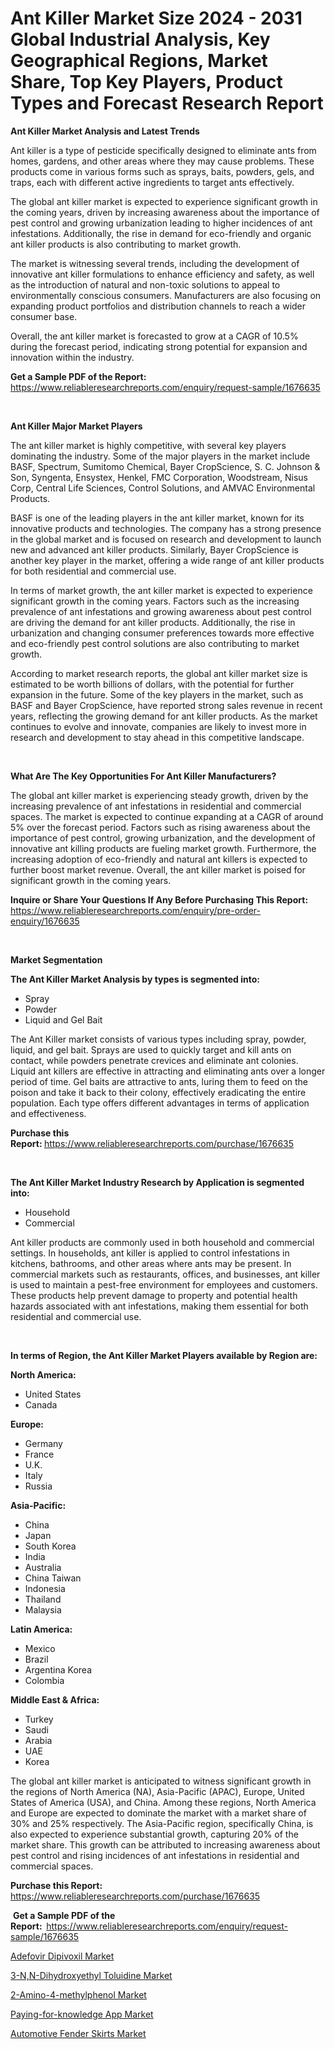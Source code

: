 <p><h1>Ant Killer Market Size 2024 - 2031 Global Industrial Analysis, Key Geographical Regions, Market Share, Top Key Players, Product Types and Forecast Research Report</h1></p><p><strong>Ant Killer Market Analysis and Latest Trends</strong></p>
<p><p>Ant killer is a type of pesticide specifically designed to eliminate ants from homes, gardens, and other areas where they may cause problems. These products come in various forms such as sprays, baits, powders, gels, and traps, each with different active ingredients to target ants effectively.</p><p>The global ant killer market is expected to experience significant growth in the coming years, driven by increasing awareness about the importance of pest control and growing urbanization leading to higher incidences of ant infestations. Additionally, the rise in demand for eco-friendly and organic ant killer products is also contributing to market growth.</p><p>The market is witnessing several trends, including the development of innovative ant killer formulations to enhance efficiency and safety, as well as the introduction of natural and non-toxic solutions to appeal to environmentally conscious consumers. Manufacturers are also focusing on expanding product portfolios and distribution channels to reach a wider consumer base.</p><p>Overall, the ant killer market is forecasted to grow at a CAGR of 10.5% during the forecast period, indicating strong potential for expansion and innovation within the industry.</p></p>
<p><strong>Get a Sample PDF of the Report:&nbsp;</strong> <a href="https://www.reliableresearchreports.com/enquiry/request-sample/1676635">https://www.reliableresearchreports.com/enquiry/request-sample/1676635</a></p>
<p>&nbsp;</p>
<p><strong>Ant Killer Major Market Players</strong></p>
<p><p>The ant killer market is highly competitive, with several key players dominating the industry. Some of the major players in the market include BASF, Spectrum, Sumitomo Chemical, Bayer CropScience, S. C. Johnson & Son, Syngenta, Ensystex, Henkel, FMC Corporation, Woodstream, Nisus Corp, Central Life Sciences, Control Solutions, and AMVAC Environmental Products.</p><p>BASF is one of the leading players in the ant killer market, known for its innovative products and technologies. The company has a strong presence in the global market and is focused on research and development to launch new and advanced ant killer products. Similarly, Bayer CropScience is another key player in the market, offering a wide range of ant killer products for both residential and commercial use.</p><p>In terms of market growth, the ant killer market is expected to experience significant growth in the coming years. Factors such as the increasing prevalence of ant infestations and growing awareness about pest control are driving the demand for ant killer products. Additionally, the rise in urbanization and changing consumer preferences towards more effective and eco-friendly pest control solutions are also contributing to market growth.</p><p>According to market research reports, the global ant killer market size is estimated to be worth billions of dollars, with the potential for further expansion in the future. Some of the key players in the market, such as BASF and Bayer CropScience, have reported strong sales revenue in recent years, reflecting the growing demand for ant killer products. As the market continues to evolve and innovate, companies are likely to invest more in research and development to stay ahead in this competitive landscape.</p></p>
<p>&nbsp;</p>
<p><strong>What Are The Key Opportunities For Ant Killer Manufacturers?</strong></p>
<p><p>The global ant killer market is experiencing steady growth, driven by the increasing prevalence of ant infestations in residential and commercial spaces. The market is expected to continue expanding at a CAGR of around 5% over the forecast period. Factors such as rising awareness about the importance of pest control, growing urbanization, and the development of innovative ant killing products are fueling market growth. Furthermore, the increasing adoption of eco-friendly and natural ant killers is expected to further boost market revenue. Overall, the ant killer market is poised for significant growth in the coming years.</p></p>
<p><strong>Inquire or Share Your Questions If Any Before Purchasing This Report:</strong> <a href="https://www.reliableresearchreports.com/enquiry/pre-order-enquiry/1676635">https://www.reliableresearchreports.com/enquiry/pre-order-enquiry/1676635</a></p>
<p>&nbsp;</p>
<p><strong>Market Segmentation</strong></p>
<p><strong>The Ant Killer Market Analysis by types is segmented into:</strong></p>
<p><ul><li>Spray</li><li>Powder</li><li>Liquid and Gel Bait</li></ul></p>
<p><p>The Ant Killer market consists of various types including spray, powder, liquid, and gel bait. Sprays are used to quickly target and kill ants on contact, while powders penetrate crevices and eliminate ant colonies. Liquid ant killers are effective in attracting and eliminating ants over a longer period of time. Gel baits are attractive to ants, luring them to feed on the poison and take it back to their colony, effectively eradicating the entire population. Each type offers different advantages in terms of application and effectiveness.</p></p>
<p><strong>Purchase this Report:&nbsp;</strong><a href="https://www.reliableresearchreports.com/purchase/1676635">https://www.reliableresearchreports.com/purchase/1676635</a></p>
<p>&nbsp;</p>
<p><strong>The Ant Killer Market Industry Research by Application is segmented into:</strong></p>
<p><ul><li>Household</li><li>Commercial</li></ul></p>
<p><p>Ant killer products are commonly used in both household and commercial settings. In households, ant killer is applied to control infestations in kitchens, bathrooms, and other areas where ants may be present. In commercial markets such as restaurants, offices, and businesses, ant killer is used to maintain a pest-free environment for employees and customers. These products help prevent damage to property and potential health hazards associated with ant infestations, making them essential for both residential and commercial use.</p></p>
<p>&nbsp;</p>
<p><strong>In terms of Region, the Ant Killer Market Players available by Region are:</strong></p>
<p>
    <p> <strong> North America: </strong>
        <ul>
            <li>United States</li>
            <li>Canada</li>
        </ul>
        </p> 
    <p> <strong> Europe: </strong>
        <ul>
            <li>Germany</li>
            <li>France</li>
            <li>U.K.</li>
            <li>Italy</li>
            <li>Russia</li>
        </ul>
        </p> 
    <p> <strong> Asia-Pacific: </strong>
        <ul>
            <li>China</li>
            <li>Japan</li>
            <li>South Korea</li>
            <li>India</li>
            <li>Australia</li>
            <li>China Taiwan</li>
            <li>Indonesia</li>
            <li>Thailand</li>
            <li>Malaysia</li>
        </ul>
        </p> 
    <p> <strong> Latin America: </strong>
        <ul>
            <li>Mexico</li>
            <li>Brazil</li>
            <li>Argentina Korea</li>
            <li>Colombia</li>
        </ul>
        </p> 
    <p> <strong> Middle East & Africa: </strong>
        <ul>
            <li>Turkey</li>
            <li>Saudi</li>
            <li>Arabia</li>
            <li>UAE</li>
            <li>Korea</li>
        </ul>
    </p>
    </p>
<p><p>The global ant killer market is anticipated to witness significant growth in the regions of North America (NA), Asia-Pacific (APAC), Europe, United States of America (USA), and China. Among these regions, North America and Europe are expected to dominate the market with a market share of 30% and 25% respectively. The Asia-Pacific region, specifically China, is also expected to experience substantial growth, capturing 20% of the market share. This growth can be attributed to increasing awareness about pest control and rising incidences of ant infestations in residential and commercial spaces.</p></p>
<p><strong>Purchase this Report: </strong><a href="https://www.reliableresearchreports.com/purchase/1676635">https://www.reliableresearchreports.com/purchase/1676635</a></p>
<p>&nbsp;<strong>Get a Sample PDF of the Report:&nbsp;&nbsp;</strong><a href="https://www.reliableresearchreports.com/enquiry/request-sample/1676635">https://www.reliableresearchreports.com/enquiry/request-sample/1676635</a></p>
<p><strong></strong></p>
<p><p><a href="https://github.com/joannesouthgate/Market-Research-Report-List-2/blob/main/adefovir-dipivoxil-market.md">Adefovir Dipivoxil Market</a></p><p><a href="https://github.com/wwwkeltoum/Market-Research-Report-List-2/blob/main/3-nn-dihydroxyethyl-toluidine-market.md">3-N,N-Dihydroxyethyl Toluidine Market</a></p><p><a href="https://github.com/sofayahoo2023/Market-Research-Report-List-3/blob/main/2-amino-4-methylphenol-market.md">2-Amino-4-methylphenol Market</a></p><p><a href="https://issuu.com/reportprime-2/docs/paying-for-knowledge-app-market-size-2030.pptx">Paying-for-knowledge App Market</a></p><p><a href="https://issuu.com/reportprime-2/docs/automotive-fender-skirts-market-size-2030.pptx">Automotive Fender Skirts Market</a></p></p>